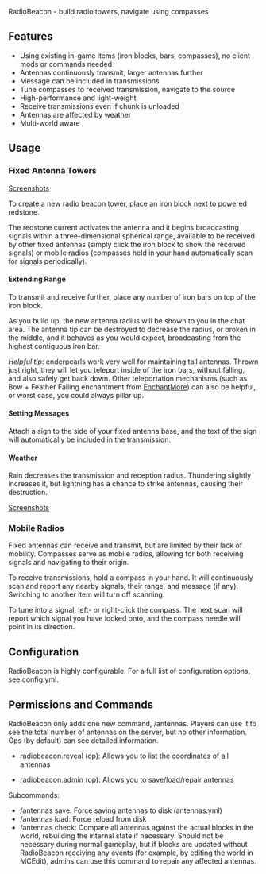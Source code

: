 RadioBeacon - build radio towers, navigate using compasses


## Features
* Using existing in-game items (iron blocks, bars, compasses), no client mods or commands needed
* Antennas continuously transmit, larger antennas further
* Message can be included in transmissions
* Tune compasses to received transmission, navigate to the source
* High-performance and light-weight
* Receive transmissions even if chunk is unloaded
* Antennas are affected by weather 
* Multi-world aware

## Usage

### Fixed Antenna Towers
[Screenshots](http://imgur.com/a/Ft06F)

To create a new radio beacon tower, place an iron block next to powered redstone.

The redstone current activates the antenna and it begins broadcasting signals within
a three-dimensional spherical range, available to be received by other fixed antennas
(simply click the iron block to show the received signals) or mobile radios
(compasses held in your hand automatically scan for signals periodically).

#### Extending Range
To transmit and receive further, place any number of iron bars on top of the iron block.

As you build up, the new antenna radius will be shown to you in the chat area. The 
antenna tip can be destroyed to decrease the radius, or broken in the middle, and it 
behaves as you would expect, broadcasting from the highest contiguous iron bar.

*Helpful tip*: enderpearls work very well for maintaining tall antennas. Thrown just right,
they will let you teleport inside of the iron bars, without falling, and also safely get
back down. Other teleportation mechanisms (such as Bow + Feather Falling enchantment
from [EnchantMore](http://dev.bukkit.org/server-mods/enchantmore/)) can also be helpful,
or worst case, you could always pillar up.

#### Setting Messages
Attach a sign to the side of your fixed antenna base, and the text of the sign will 
automatically be included in the transmission.

#### Weather
Rain decreases the transmission and reception radius. Thundering slightly increases it,
but lightning has a chance to strike antennas, causing their destruction.

[Screenshots](http://imgur.com/a/qrh1A)


### Mobile Radios
Fixed antennas can receive and transmit, but are limited by their lack of mobility.
Compasses serve as mobile radios, allowing for both receiving signals and navigating
to their origin.

To receive transmissions, hold a compass in your hand. It will continuously scan and
report any nearby signals, their range, and message (if any). Switching to another item
will turn off scanning.

To tune into a signal, left- or right-click the compass. The next scan will report
which signal you have locked onto, and the compass needle will point in its direction.

## Configuration
RadioBeacon is highly configurable. For a full list of configuration options, see config.yml.

## Permissions and Commands
RadioBeacon only adds one new command, /antennas. Players can use it to see the total number of
antennas on the server, but no other information. Ops (by default) can see detailed information.

* radiobeacon.reveal (op): Allows you to list the coordinates of all antennas

* radiobeacon.admin (op): Allows you to save/load/repair antennas

Subcommands:

* /antennas save: Force saving antennas to disk (antennas.yml)
* /antennas load: Force reload from disk
* /antennas check: Compare all antennas against the actual blocks in the world, rebuilding the internal state if necessary. Should not be necessary during normal gameplay, but if blocks are updated without RadioBeacon receiving any events (for example, by editing the world in MCEdit), admins can use this command to repair any affected antennas.



